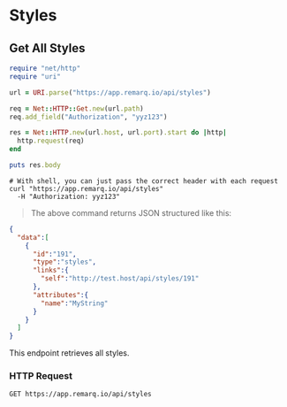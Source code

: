 # Styles

## Get All Styles

```ruby
require "net/http"
require "uri"

url = URI.parse("https://app.remarq.io/api/styles")

req = Net::HTTP::Get.new(url.path)
req.add_field("Authorization", "yyz123")

res = Net::HTTP.new(url.host, url.port).start do |http|
  http.request(req)
end

puts res.body
```

```shell
# With shell, you can just pass the correct header with each request
curl "https://app.remarq.io/api/styles"
  -H "Authorization: yyz123"
```

> The above command returns JSON structured like this:

```json
{
  "data":[
    {
      "id":"191",
      "type":"styles",
      "links":{
        "self":"http://test.host/api/styles/191"
      },
      "attributes":{
        "name":"MyString"
      }
    }
  ]
}
```

This endpoint retrieves all styles.

### HTTP Request

`GET https://app.remarq.io/api/styles`


